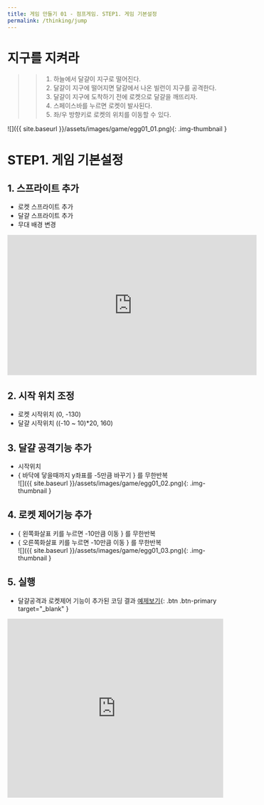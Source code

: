 ```yaml
---
title: 게임 만들기 01 - 점프게임. STEP1. 게임 기본설정
permalink: /thinking/jump
---
```



# 지구를 지켜라 
>> 1. 하늘에서 달걀이 지구로 떨어진다.
>> 2. 달걀이 지구에 떨어지면 달걀에서 나온 빌런이 지구를 공격한다.
>> 3. 달걀이 지구에 도착하기 전에 로켓으로 달걀을 깨뜨리자.
>> 4. 스페이스바를 누르면 로켓이 발사된다.
>> 5. 좌/우 방향키로 로켓의 위치를 이동할 수 있다.

![]({{ site.baseurl }}/assets/images/game/egg01_01.png){: .img-thumbnail }

# STEP1. 게임 기본설정

## 1. 스프라이트 추가
 + 로켓 스프라이트 추가    
 + 달걀 스프라이트 추가    
 + 무대 배경 변경    

<iframe width="560" height="315" src="https://www.youtube.com/embed/Kvc9PzdqEic" title="YouTube video player" frameborder="0" allow="accelerometer; autoplay; clipboard-write; encrypted-media; gyroscope; picture-in-picture" allowfullscreen></iframe>

## 2. 시작 위치 조정
 + 로켓 시작위치 (0, -130)    
 + 달걀 시작위치 ((-10 ~ 10)*20, 160)    

## 3. 달걀 공격기능 추가
+ 시작위치
+ { 바닥에 닿을때까지 y좌표를 -5만큼 바꾸기 } 를 무한반복    
![]({{ site.baseurl }}/assets/images/game/egg01_02.png){: .img-thumbnail }

## 4. 로켓 제어기능 추가
+ { 왼쪽화살표 키를 누르면 -10만큼 이동 } 를 무한반복    
+ { 오른쪽화살표 키를 누르면 -10만큼 이동 } 를 무한반복    
![]({{ site.baseurl }}/assets/images/game/egg01_03.png){: .img-thumbnail }

## 5. 실행
+ 달걀공격과 로켓제어 기능이 추가된 코딩 결과 [예제보기](https://scratch.mit.edu/projects/629430809/){: .btn .btn-primary target="_blank" }    

<iframe src="https://scratch.mit.edu/projects/629430809/embed" allowtransparency="true" width="485" height="402" frameborder="0" scrolling="no" allowfullscreen></iframe>